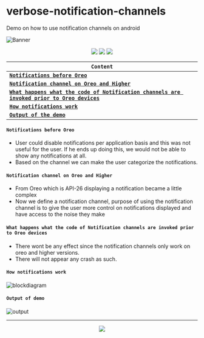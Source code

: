 # verbose-notification-channels
Demo on how to use notification channels on android 

![Banner](https://github.com/devrath/verbose-notification-channels/blob/main/assets/notification_channel.jpeg)

<p align="center">
<a><img src="https://img.shields.io/badge/Built%20Using-Kotlin-silver?style=for-the-badge&logo=kotlin"></a>
<a><img src="https://img.shields.io/badge/Built%20By-Android%20Studio-red?style=for-the-badge&logo=android%20studio"></a>  
<a><img src="https://img.shields.io/badge/API-Notification%20Channels-teal?style=for-the-badge&logo=tools"></a>  
</p>


| **`Content`** |
| ------- |
| [**`Notifications before Oreo`**](https://github.com/devrath/verbose-notification-channels/blob/main/README.md#notifications-before-oreo) |
| [**`Notification channel on Oreo and Higher`**](https://github.com/devrath/verbose-notification-channels/blob/main/README.md#notification-channel-on-oreo-and-higher) |
| [**`What happens what the code of Notification channels are invoked prior to Oreo devices`**](https://github.com/devrath/verbose-notification-channels/blob/main/README.md#what-happens-what-the-code-of-notification-channels-are-invoked-prior-to-oreo-devices) |
| [**`How notifications work`**](https://github.com/devrath/verbose-notification-channels/blob/main/README.md#how-notifications-work) |
| [**`Output of the demo`**](https://github.com/devrath/verbose-notification-channels/blob/main/README.md#output-of-demo) |


#### `Notifications before Oreo`
* User could disable notifications per application basis and this was not useful for the user. If he ends up doing this, we would not be able to show any notifications at all.
* Based on the channel we can make the user categorize the notifications. 

#### `Notification channel on Oreo and Higher`
* From Oreo which is API-26 displaying a notification became a little complex
* Now we define a notification channel, purpose of using the notification channel is to give the user more control on notifications displayed and have access to the noise they make 

#### `What happens what the code of Notification channels are invoked prior to Oreo devices`
* There wont be any effect since the notification channels only work on oreo and higher versions.
* There will not appear any crash as such.

#### `How notifications work`
![blockdiagram](https://github.com/devrath/verbose-notification-channels/blob/main/assets/notificationflow.png)

#### `Output of demo`
![output](https://github.com/devrath/verbose-notification-channels/blob/main/assets/output.jpg)


-----

<p align="center">
<a><img src="https://forthebadge.com/images/badges/built-for-android.svg"></a>
</p>
